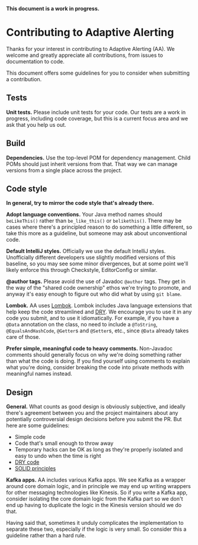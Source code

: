 **This document is a work in progress.**

# Contributing to Adaptive Alerting

Thanks for your interest in contributing to Adaptive Alerting (AA). We welcome and greatly appreciate all contributions, from
issues to documentation to code.

This document offers some guidelines for you to consider when submitting a contribution.

## Tests

**Unit tests.** Please include unit tests for your code. Our tests are a work in progress, including code coverage, but this
is a current focus area and we ask that you help us out.

## Build

**Dependencies.** Use the top-level POM for dependency management. Child POMs should just inherit versions from that. That
way we can manage versions from a single place across the project.

## Code style

**In general, try to mirror the code style that's already there.**

**Adopt language conventions.** Your Java method names should `beLikeThis()` rather than `be_like_this()` or `belikethis()`.
There may be cases where there's a principled reason to do something a little different, so take this more as a guideline,
but someone may ask about unconventional code.

**Default IntelliJ styles.** Officially we use the default IntelliJ styles. Unofficially different developers use slightly
modified versions of this baseline, so you may see some minor divergences, but at some point we'll likely enforce this
through Checkstyle, EditorConfig or similar.

**@author tags.** Please avoid the use of Javadoc `@author` tags. They get in the way of the "shared code ownership" ethos
we're trying to promote, and anyway it's easy enough to figure out who did what by using `git blame`.

**Lombok.** AA uses [Lombok](https://projectlombok.org/). Lombok includes Java language extensions that help keep the code
streamlined and [DRY](https://en.wikipedia.org/wiki/Don%27t_repeat_yourself). We encourage you to use it in any code you
submit, and to use it idiomatically. For example, if you have a `@Data` annotation on the class, no need to include a
`@ToString`, `@EqualsAndHashCode`, `@Getter`s and `@Setter`s, etc., since `@Data` already takes care of those.

**Prefer simple, meaningful code to heavy comments.** Non-Javadoc comments should generally focus on why we're doing
something rather than what the code is doing. If you find yourself using comments to explain what you're doing, consider
breaking the code into private methods with meaningful names instead.

## Design

**General.** What counts as good design is obviously subjective, and ideally there's agreement between you and the project
maintainers about any potentially controversial design decisions before you submit the PR. But here are some guidelines:

- Simple code
- Code that's small enough to throw away
- Temporary hacks can be OK as long as they're properly isolated and easy to undo when the time is right
- [DRY code](https://en.wikipedia.org/wiki/Don%27t_repeat_yourself)
- [SOLID principles](https://itnext.io/solid-principles-explanation-and-examples-715b975dcad4)

**Kafka apps.** AA includes various Kafka apps. We see Kafka as a wrapper around core domain logic, and in principle we may
end up writing wrappers for other messaging technologies like Kinesis. So if you write a Kafka app, consider isolating the
core domain logic from the Kafka part so we don't end up having to duplicate the logic in the Kinesis version should we do
that.

Having said that, sometimes it unduly complicates the implementation to separate these two, especially if the logic is very
small. So consider this a guideline rather than a hard rule.
